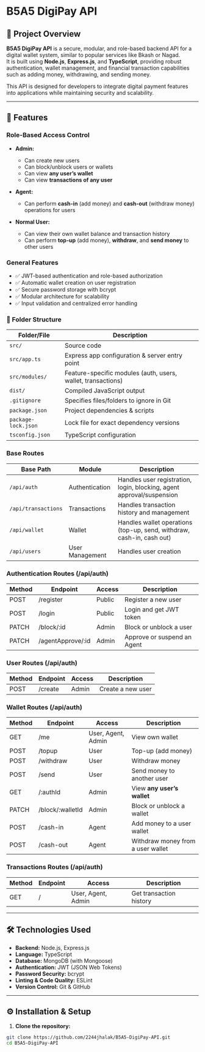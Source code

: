 # B5A5 DigiPay API

## 📌 Project Overview

**B5A5 DigiPay API** is a secure, modular, and role-based backend API for a digital wallet system, similar to popular services like Bkash or Nagad.  
It is built using **Node.js**, **Express.js**, and **TypeScript**, providing robust authentication, wallet management, and financial transaction capabilities such as adding money, withdrawing, and sending money.

This API is designed for developers to integrate digital payment features into applications while maintaining security and scalability.

---

## 🚀 Features

### Role-Based Access Control

- **Admin:**  
  - Can create new users  
  - Can block/unblock users or wallets  
  - Can view **any user’s wallet**  
  - Can view **transactions of any user**  

- **Agent:**  
  - Can perform **cash-in** (add money) and **cash-out** (withdraw money) operations for users  

- **Normal User:**  
  - Can view their own wallet balance and transaction history  
  - Can perform **top-up** (add money), **withdraw**, and **send money** to other users  

### General Features

- ✅ JWT-based authentication and role-based authorization  
- ✅ Automatic wallet creation on user registration  
- ✅ Secure password storage with bcrypt  
- ✅ Modular architecture for scalability  
- ✅ Input validation and centralized error handling

### 📂 Folder Structure

| Folder/File         | Description                                                      |
|--------------------|------------------------------------------------------------------|
| `src/`             | Source code                                                      |
| `src/app.ts`       | Express app configuration & server entry point                  |
| `src/modules/`     | Feature-specific modules (auth, users, wallet, transactions)    |
| `dist/`            | Compiled JavaScript output                                       |
| `.gitignore`       | Specifies files/folders to ignore in Git                        |
| `package.json`     | Project dependencies & scripts                                   |
| `package-lock.json`| Lock file for exact dependency versions                           |
| `tsconfig.json`    | TypeScript configuration                                         |

### Base Routes

| Base Path                  | Module                 | Description                                  |
|-----------------------------|-----------------------|----------------------------------------------|
| `/api/auth`                 | Authentication        | Handles user registration, login, blocking, agent approval/suspension  |
| `/api/transactions`         | Transactions          | Handles transaction history and management   |
| `/api/wallet`               | Wallet                | Handles wallet operations (top-up, send, withdraw, cash-in, cash out) |
| `/api/users`                | User Management       | Handles user creation |


### Authentication Routes (/api/auth)
| Method | Endpoint  | Access | Description             |
| ------ | --------- | ------ | ----------------------- |
| POST   | /register | Public | Register a new user     |
| POST   | /login    | Public | Login and get JWT token |
| PATCH  | /block/\:id        | Admin  | Block or unblock a user     |
| PATCH  | /agentApprove/\:id | Admin  | Approve or suspend an Agent |

### User Routes (/api/auth)
| Method | Endpoint           | Access | Description                 |
| ------ | ------------------ | ------ | --------------------------- |
| POST   | /create            | Admin  | Create a new user           |

### Wallet Routes (/api/auth)
| Method | Endpoint          | Access             | Description                |
| ------ | ----------------- | ------------------ | -------------------------- |
| GET    | /me               | User, Agent, Admin | View own wallet            |
| POST   | /topup            | User               | Top-up (add money)         |
| POST   | /withdraw         | User               | Withdraw money             |
| POST   | /send             | User               | Send money to another user |
| GET    | /\:authId         | Admin              | View **any user’s wallet** |
| PATCH  | /block/\:walletId | Admin              | Block or unblock a wallet  |
| POST   | /cash-in  | Agent  | Add money to a user wallet        |
| POST   | /cash-out | Agent  | Withdraw money from a user wallet |


### Transactions Routes (/api/auth)
| Method | Endpoint | Access             | Description             |
| ------ | -------- | ------------------ | ----------------------- |
| GET    | /        | User, Agent, Admin | Get transaction history |


---

## 🛠️ Technologies Used

- **Backend:** Node.js, Express.js  
- **Language:** TypeScript  
- **Database:** MongoDB (with Mongoose)  
- **Authentication:** JWT (JSON Web Tokens)  
- **Password Security:** bcrypt  
- **Linting & Code Quality:** ESLint  
- **Version Control:** Git & GitHub  

---

## ⚙️ Installation & Setup

1. **Clone the repository:**

```bash
git clone https://github.com/2244jhalak/B5A5-DigiPay-API.git
cd B5A5-DigiPay-API
